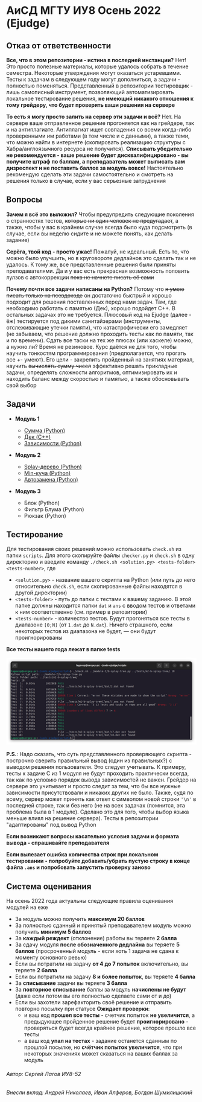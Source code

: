 # АиСД МГТУ ИУ8 Осень 2022 (Ejudge)

## Отказ от ответственности

**Все, что в этом репозитории - истина в последней инстанции?**
Нет! Это просто полезные материалы, которые удалось собрать в течение семестра.
Некоторые утверждения могут оказаться устаревшими.
Тесты к задачам в следующем году могут дополниться, а задачи - полностью поменяться.
Представленный в репозитории тестировщик - лишь самописный инструмент, позволяющий автоматизировать
локальное тестирование решения, **не имеющий никакого отношения
к тому грейдеру, что будет проверять ваши решения на сервере**

**То есть я могу просто залить на сервер эти задачи и всё?**
Нет. На сервере ваше отправленное решение прогоняется как на
грейдере, так и на антиплагиате. Антиплагиат ищет совпадения со всеми когда-либо
проверенными им работами (в том числе и с данными), а также теми, что можно найти в интернете (скопировать реализацию
структуры с Хабра/англоязычного ресурса не получится).
**Списывать убедительно не рекомендуется - ваше решение
будет дисквалифицировано - вы получите штраф по баллам,
а преподаватель может выписать вам дизреспект и не поставить баллов за модуль вовсе!**
Настоятельно рекомендую сделать эти задачи самостоятельно и
смотреть на решения только в случае, если у вас серьезные затруднения

## Вопросы

**Зачем я всё это выложил?**
Чтобы предупредить следующие поколения о странностях тестов, ~~которые ни один человек не предугадает~~,
а также, чтобы у вас в крайнем случае всегда было куда подсмотреть
(в случае, если вы неделю сидите и не можете понять, как делать задание)

**Серёга, твой код - просто ужас!**
Пожалуй, не идеальный. Есть то, что можно было улучшить, но в круговороте дедлайнов
это сделать так и не удалось. К тому же, все представленные решения были приняты преподавателями. Да и у вас есть прекрасная
возможность половить лулзов с автокоррекции ~~пока не начнете писать её сами~~

**Почему почти все задачи написаны на Python?**
Потому что ~~я умею писать только на псевдокоде~~ он достаточно быстрый и хорошо
подходит для решения поставленных перед нами задач. Там, где необходимо работать с памятью
(Дек), хорошо подойдет C++. В остальных задачах это не требуется. Плюсовый код на Ejudge
(далее - ёж) тестируется под дикими санитайзерами (инструменты, отслеживающие утечки памяти),
что катастрофически его замедляет (не забываем, что решение должно проходить тесты как по памяти,
так и по времени). Сдать все таски на тех же плюсах (или хаскеле) можно, а нужно ли? Время не резиновое.
Курс даётся не для того, чтобы научить тонкостям программирования (предполагается, что прогать все +- умеют).
Его цели - закрепить пройденный на занятиях материал, научить ~~вычислять сумму чисел~~ эффективно решать прикладные задачи,
определять сложности алгоритмов, оптимизировать их
и находить баланс между скоростью и памятью, а также обосновывать свой выбор

## Задачи

* **Модуль 1**
    * [Сумма (Python)](module-1/a-sum.py)
    * [Дек (C++)](module-1/b-dequeue.cpp)
    * [Зависимости (Python)](module-1/c-dependencies.py)

* **Модуль 2**
    * [Splay-дерево (Python)](module-2/b-splay-tree.py)
    * [Min-куча (Python)](module-2/c-min-heap.py)
    * [Автозамена (Python)](module-2/d-autocorrection.py)

* **Модуль 3**
    * Блок (Python)
    * Фильтр Блума (Python)
    * Рюкзак (Python)

## Тестирование

Для тестирования своих решений можно использовать `check.sh` из папки `scripts`.
Для этого скопируйте файлы `checker.py` и `check.sh` в одну директорию и введите команду
`./check.sh <solution.py> <tests-folder> <tests-number>`, где

- `<solution.py>` - название вашего скрипта на Python
  (или путь до него относительно `check.sh`, если скопированные файлы находятся в другой директории)
- `<tests-folder>` - путь до папки с тестами к вашему заданию.
  В этой папке должны находится папки `dat` и `ans` с вводом тестов
  и ответами к ним соответственно (см. пример в репозитории)
- `<tests-number>` - количество тестов. Будут прогоняться все тесты в диапазоне `[0;N]`
  (от `1.dat` до `N.dat`). Ничего страшного,
  если некоторых тестов из диапазона не будет, — они будут проигнорированы

**Все тесты нашего года лежат в папке tests**

![Screenshot](assets/checker-sample.png)

__P.S.__: Надо сказать, что суть представленного проверяющего
скрипта - построчно сверить правильный вывод (один из правильных?) с выводом решения пользователя. Это следует учитывать.
К примеру, тесты к задаче C из 1 модуля не будут проходить практически всегда, так как по условию порядок вывода зависимостей не важен.
Грейдер на сервере это учитывает и просто следит за тем, что бы все нужные зависимости присутствовали и никаких других не было.
Также, судя по всему, сервер может принять как ответ с символом новой строки `'\n'` в последней строке, так и без него
(не на всех задачах (помнится, эта проблема была в 1 модуле). Сделано это для того, чтобы выбор языка меньше влиял на решение сервера).
Тесты в репозитории "адаптированы" под вывод Python

**Если возникают вопросы касательно условия задачи и формата вывода - спрашивайте преподавателя**

**Если вылезает ошибка количества строк при локальном тестировании - попробуйте добавить/убрать пустую строку в конце файла `.ans` и попробовать
запустить проверку заново**

## Система оценивания

На осень 2022 года актуальны следующие правила оценивания модулей на еже

- За модуль можно получить **максимум 20 баллов**
- За полностью сданный и принятый преподавателем модуль можно получить **минимум 5 баллов**
- За **каждый реждект** (отклонение) работы вы теряете **2 балла**
- За сдачу модуля **после обозначенного дедлайна** вы теряете **5 баллов** (просроченный модуль - если хоть 1 задача не сдана к моменту основного
  ревью)
- Если вы потратили на задачу **от 4 до 7 попыток** включительно, вы теряете **2 балла**
- Если вы потратили на задачу **8 и более попыток**, вы теряете **4 балла**
- За **списывание** задачи вы теряете **3 балла**
- За **повторное списывание** баллы за модуль **начислены не будут** (даже если потом вы его полностью сделаете сами от и до)
- Если вы захотели зарефакторить своё решение и отправить повторно посылку при статусе **Ожидает проверки**:
    * и ваш код **прошел все тесты** - счетчик попыток **не увеличится**, а предыдующее пройденное решение будет **проигнорировано** - проверяться
      будет всегда крайнее решение, которое прошло все тесты
    * а ваш код **упал на тестах** - задание останется сданным по прошлой посылке, но **счётчик попыток увеличится**, что при некоторых значениях
      может сказаться на ваших баллах за модуль

###### Автор: Сергей Лагов ИУ8-52

###### Внесли вклад: Андрей Николаев, Иван Алферов, Богдан Шумилишский
